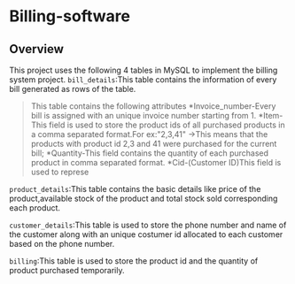 # Billing-software
## Overview

This project uses the following 4 tables in MySQL to implement the billing system project.
`bill_details`:This table contains the information of every bill generated as rows of the table.
>This table contains the following attributes
>*Invoice_number-Every bill is assigned with an unique invoice number starting from 1.
>*Item-This field is used to store the product ids of all purchased products in a comma separated format.For ex:"2,3,41" ->This means that the products with product id 2,3 and 41 were purchased for the current bill;
>*Quantity-This field contains the quantity of each purchased product in comma separated format.
>*Cid-(Customer ID)This field is used to represe

`product_details`:This table contains the basic details like price of the product,available stock of the product and total stock sold corresponding each product.

`customer_details`:This table is used to store the phone number and name of the customer along with an unique costumer id allocated to each customer based on the phone number.

`billing`:This table is used to store the product id and the quantity of product purchased temporarily.
